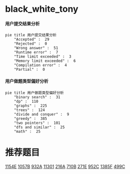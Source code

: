 # black_white_tony

<!-- tabs:start -->



#### **用户提交结果分析**

```mermaid
pie title 用户提交结果分析
    "Accepted" :  29
    "Rejected" :  0
    "Wrong answer" :  51
    "Runtime error" :  7
    "Time limit exceeded" :  3
    "Memory limit exceeded" :  6
    "Compilation error" :  4
    "Partial" :  0
```

#### **用户做题类型偏好分析**

```mermaid
pie title 用户做题类型偏好分析
    "binary search" :  31
    "dp" :  110
    "graphs" :  225
    "trees" :  124
    "divide and conquer" :  9
    "greedy" :  385
    "two pointers" :  101
    "dfs and similar" :  25
    "math" :  25
```



<!-- tabs:end -->
# 推荐题目
[1154E](https://codeforces.com/contest/1154/problem/E)
[1057B](https://codeforces.com/contest/1057/problem/B)
[932A](https://codeforces.com/contest/932/problem/A)
[11301](https://codeforces.com/contest/1130/problem/1)
[216A](https://codeforces.com/contest/216/problem/A)
[710B](https://codeforces.com/contest/710/problem/B)
[271E](https://codeforces.com/contest/271/problem/E)
[952C](https://codeforces.com/contest/952/problem/C)
[1385F](https://codeforces.com/contest/1385/problem/F)
[499C](https://codeforces.com/contest/499/problem/C)
